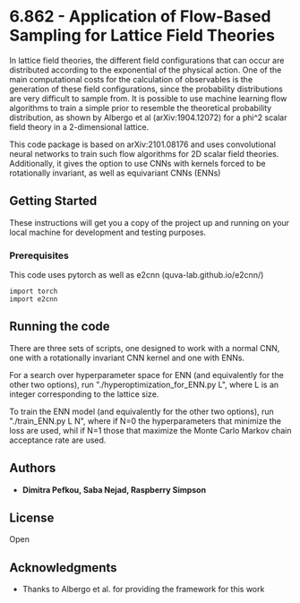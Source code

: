 # 6.862 - Application of Flow-Based Sampling for Lattice Field Theories 

In lattice field theories, the different field configurations that can occur are distributed according to the exponential of the physical action. One of the main computational costs for the calculation of observables is the generation of these field configurations, since the probability distributions are very difficult to sample from. It is possible to use machine learning flow algorithms to train a simple prior to resemble the theoretical probability distribution, as shown by Albergo et al (arXiv:1904.12072) for a phi^2 scalar field theory in a 2-dimensional lattice.

This code package is based on arXiv:2101.08176 and uses convolutional neural networks to train such flow algorithms for 2D scalar field theories. Additionally, it gives the option to use CNNs with kernels forced to be rotationally invariant, as well as equivariant CNNs (ENNs) 

## Getting Started

These instructions will get you a copy of the project up and running on your local machine for development and testing purposes.

### Prerequisites

This code uses pytorch as well as e2cnn (quva-lab.github.io/e2cnn/) 

```
import torch 
import e2cnn
```


## Running the code 

There are three sets of scripts, one designed to work with a normal CNN, one with a rotationally invariant CNN kernel and one with ENNs.

For a search over hyperparameter space for ENN (and equivalently for the other two options), run "./hyperoptimization_for_ENN.py L", where L is an integer corresponding to the lattice size.

To train the ENN model (and equivalently for the other two options), run "./train_ENN.py L N", where if N=0 the hyperparameters that minimize the loss are used, whil if N=1 those that maximize the Monte Carlo Markov chain acceptance rate are used.


## Authors

* **Dimitra Pefkou, Saba Nejad, Raspberry Simpson**

## License

Open 

## Acknowledgments

* Thanks to Albergo et al. for providing the framework for this work 

